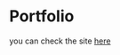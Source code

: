 # Portfolio
you can check the site <a href="https://darling-croquembouche-109408.netlify.app/" target="_blank">here</a>
